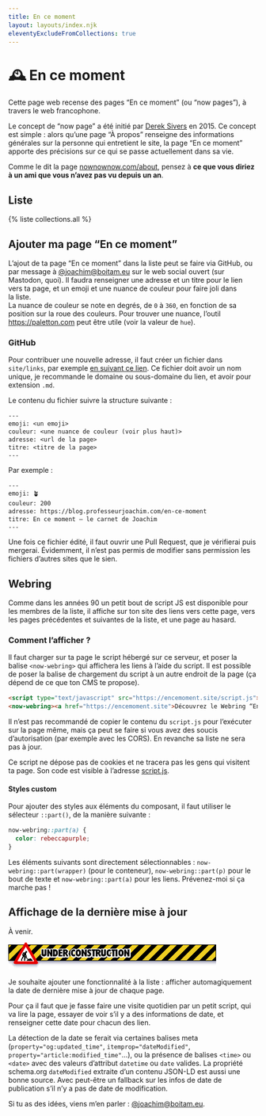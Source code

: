 ```yaml
---
title: En ce moment
layout: layouts/index.njk
eleventyExcludeFromCollections: true
---
```


# <span aria-hidden>🕰</span> En ce moment

Cette page web recense des pages “En ce moment” (ou <span lang="en">“now pages”</span>), à travers le web francophone.

Le concept de <span lang="en">“now page”</span> a été initié par <a href="https://sive.rs/nowff" rel="nofollow" hreflang="en">Derek Sivers</a> en 2015. Ce concept est simple : alors qu’une page “À propos” renseigne des informations générales sur la personne qui entretient le site, la page “En ce moment” apporte des précisions sur ce qui se passe actuellement dans sa vie.

Comme le dit la page <a href="https://nownownow.com/about" rel="nofollow" hreflang="en">nownownow.com/about</a>, pensez à <strong>ce que vous diriez à un ami que vous n’avez pas vu depuis un an</strong>.

## Liste

{% liste collections.all %}

## Ajouter ma page “En ce moment”

L’ajout de ta page “En ce moment” dans la liste peut se faire via GitHub, ou par message à <a href="https://boitam.eu/@joachim">@joachim@boitam.eu</a> sur le web social ouvert (sur Mastodon, quoi). Il faudra renseigner une adresse et un titre pour le lien vers ta page, et un emoji et une nuance de couleur pour faire joli dans la liste.   
La nuance de couleur se note en degrés, de `0` à `360`, en fonction de sa position sur la roue des couleurs. Pour trouver une nuance, l’outil <https://paletton.com> peut être utile (voir la valeur de `hue`).

### GitHub

Pour contribuer une nouvelle adresse, il faut créer un fichier dans `site/links`, par exemple <a href="https://github.com/joachimesque/en-ce-moment/new/main/site/links" rel="nofollow noopener noreferer">en suivant ce lien</a>. Ce fichier doit avoir un nom unique, je recommande le domaine ou sous-domaine du lien, et avoir pour extension `.md`.

Le contenu du fichier suivre la structure suivante :

```
---
emoji: <un emoji>
couleur: <une nuance de couleur (voir plus haut)>
adresse: <url de la page>
titre: <titre de la page>
---
```

Par exemple :

```
---
emoji: 🪴
couleur: 200
adresse: https://blog.professeurjoachim.com/en-ce-moment
titre: En ce moment — le carnet de Joachim
---
```

Une fois ce fichier édité, il faut ouvrir une Pull Request, que je vérifierai puis mergerai. Évidemment, il n’est pas permis de modifier sans permission les fichiers d’autres sites que le sien.

## Webring

Comme dans les années 90 un petit bout de script JS est disponible pour les membres de la liste, il affiche sur ton site des liens vers cette page, vers les pages précédentes et suivantes de la liste, et une page au hasard.

### Comment l’afficher ?   

Il faut charger sur ta page le script hébergé sur ce serveur, et poser la balise `<now-webring>` qui affichera les liens à l’aide du script. Il est possible de poser la balise de chargement du script à un autre endroit de la page (ça dépend de ce que ton CMS te propose).

```html
<script type="text/javascript" src="https://encemoment.site/script.js"></script>
<now-webring><a href="https://encemoment.site">Découvrez le Webring “En ce moment”</a></now-webring>
```

Il n’est pas recommandé de copier le contenu du `script.js` pour l’exécuter sur la page même, mais ça peut  se faire si vous avez des soucis d’autorisation (par exemple avec les CORS). En revanche sa liste ne sera pas à jour.

Ce script ne dépose pas de cookies et ne tracera pas les gens qui visitent ta page. Son code est visible à l’adresse [script.js](./script.js).

#### Styles custom

Pour ajouter des styles aux éléments du composant, il faut utiliser le sélecteur `::part()`, de la manière suivante :

```css
now-webring::part(a) {
  color: rebeccapurple;
}
```

Les éléments suivants sont directement sélectionnables : `now-webring::part(wrapper)` (pour le conteneur), `now-webring::part(p)` pour le bout de texte et `now-webring::part(a)` pour les liens. Prévenez-moi si ça marche pas !

## Affichage de la dernière mise à jour

À venir.

![Image marquée “Under construction” (« travaux en cours »)](assets/img/under-construction.gif)

Je souhaite ajouter une fonctionnalité à la liste : afficher automagiquement la date de dernière mise à jour de chaque page.

Pour ça il faut que je fasse faire une visite quotidien par un petit script, qui va lire la page, essayer de voir s’il y a des informations de date, et renseigner cette date pour chacun des lien.

La détection de la date se ferait via certaines balises meta (`property="og:updated_time"`, `itemprop="dateModified"`, `property="article:modified_time"`…), ou la présence de balises `<time>` ou `<date>` avec des valeurs d’attribut `datetime` ou `date` valides. La propriété schema.org
`dateModified` extraite d’un contenu JSON-LD est aussi une bonne source. Avec peut-être un fallback sur les infos de date de publication s’il n’y a pas de date de modification.

Si tu as des idées, viens m’en parler : <a href="https://boitam.eu/@joachim">@joachim@boitam.eu</a>.
